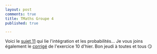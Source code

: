 ```yaml
---
layout: post
comments: true
title: TMaths Groupe 4
published: true

---
```


Voici le [sujet 11](https://github.com/raveluz/raveluz.github.io/blob/master/pdf/Jour11.pdf) qui lie l'intégration et les probabilités...
Je vous joins également le [corrigé](https://github.com/raveluz/raveluz.github.io/blob/master/pdf/Correction.Jour10.pdf) de l'exercice 10 d'hier. Bon jeudi à toutes et tous :smirk:
